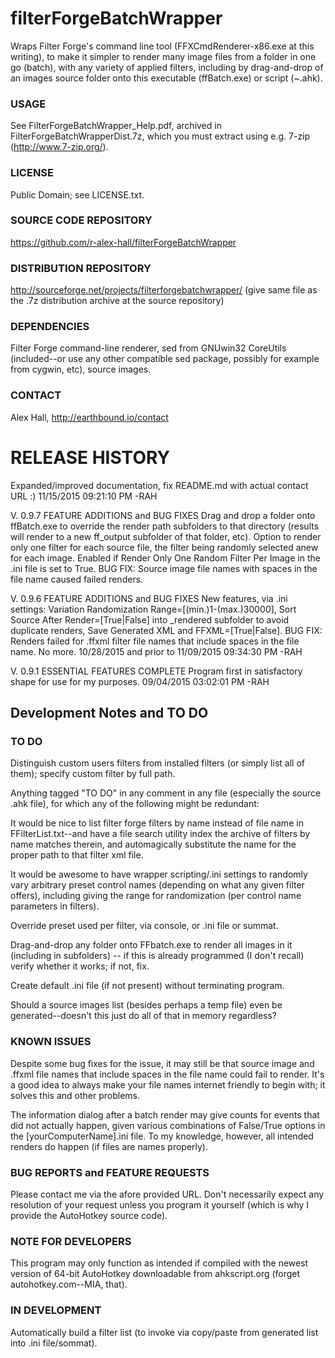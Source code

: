 # filterForgeBatchWrapper
Wraps Filter Forge's command line tool (FFXCmdRenderer-x86.exe at this writing), to make it simpler to render many image files from a folder in one go (batch), with any variety of applied filters, including by drag-and-drop of an images source folder onto this executable (ffBatch.exe) or script (~.ahk).

### USAGE
See FilterForgeBatchWrapper_Help.pdf, archived in FilterForgeBatchWrapperDist.7z, which you must extract using e.g. 7-zip (http://www.7-zip.org/).

### LICENSE
Public Domain; see LICENSE.txt.

### SOURCE CODE REPOSITORY
https://github.com/r-alex-hall/filterForgeBatchWrapper

### DISTRIBUTION REPOSITORY
http://sourceforge.net/projects/filterforgebatchwrapper/ (give same file as the .7z distribution archive at the source repository)

### DEPENDENCIES
Filter Forge command-line renderer, sed from GNUwin32 CoreUtils (included--or use any other compatible sed package, possibly for example from cygwin, etc), source images.

### CONTACT
Alex Hall, http://earthbound.io/contact

# RELEASE HISTORY

Expanded/improved documentation, fix README.md with actual contact URL :) 11/15/2015 09:21:10 PM -RAH

V. 0.9.7 FEATURE ADDITIONS and BUG FIXES
Drag and drop a folder onto ffBatch.exe to override the render path subfolders to that directory (results will render to a new ff_output subfolder of that folder, etc). Option to render only one filter for each source file, the filter being randomly selected anew for each image. Enabled if Render Only One Random Filter Per Image in the .ini file is set to True. BUG FIX: Source image file names with spaces in the file name caused failed renders.

V. 0.9.6 FEATURE ADDITIONS and BUG FIXES
New features, via .ini settings: Variation Randomization Range=[(min.)1-(max.)30000], Sort Source After Render=[True|False] into _rendered subfolder to avoid duplicate renders, Save Generated XML and FFXML=[True|False]. BUG FIX: Renders failed for .ffxml filter file names that include spaces in the file name. No more. 10/28/2015 and prior to 11/09/2015 09:34:30 PM -RAH

V. 0.9.1 ESSENTIAL FEATURES COMPLETE
Program first in satisfactory shape for use for my purposes. 09/04/2015 03:02:01 PM -RAH

## Development Notes and TO DO

### TO DO
Distinguish custom users filters from installed filters (or simply list all of them); specify custom filter by full path.

Anything tagged "TO DO" in any comment in any file (especially the source .ahk file), for which any of the following might be redundant:

It would be nice to list filter forge filters by name instead of file name in FFilterList.txt--and have a file search utility index the archive of filters by name matches therein, and automagically substitute the name for the proper path to that filter xml file.

It would be awesome to have wrapper scripting/.ini settings to randomly vary arbitrary preset control names (depending on what any given filter offers), including giving the range for randomization (per control name parameters in filters).

Override preset used per filter, via console, or .ini file or summat.

Drag-and-drop any folder onto FFbatch.exe to render all images in it (including in subfolders) -- if this is already programmed (I don't recall) verify whether it works; if not, fix.

Create default .ini file (if not present) without terminating program.

Should a source images list (besides perhaps a temp file) even be generated--doesn't this just do all of that in memory regardless?

### KNOWN ISSUES
Despite some bug fixes for the issue, it may still be that source image and .ffxml file names that include spaces in the file name could fail to render. It's a good idea to always make your file names internet friendly to begin with; it solves this and other problems.

The information dialog after a batch render may give counts for events that did not actually happen, given various combinations of False/True options in the [yourComputerName].ini file. To my knowledge, however, all intended renders do happen (if files are names properly).

### BUG REPORTS and FEATURE REQUESTS
Please contact me via the afore provided URL. Don't necessarily expect any resolution of your request unless you program it yourself (which is why I provide the AutoHotkey source code).

### NOTE FOR DEVELOPERS
This program may only function as intended if compiled with the newest version of 64-bit AutoHotkey downloadable from ahkscript.org (forget autohotkey.com--MIA, that).

### IN DEVELOPMENT
Automatically build a filter list (to invoke via copy/paste from generated list into .ini file/sommat).